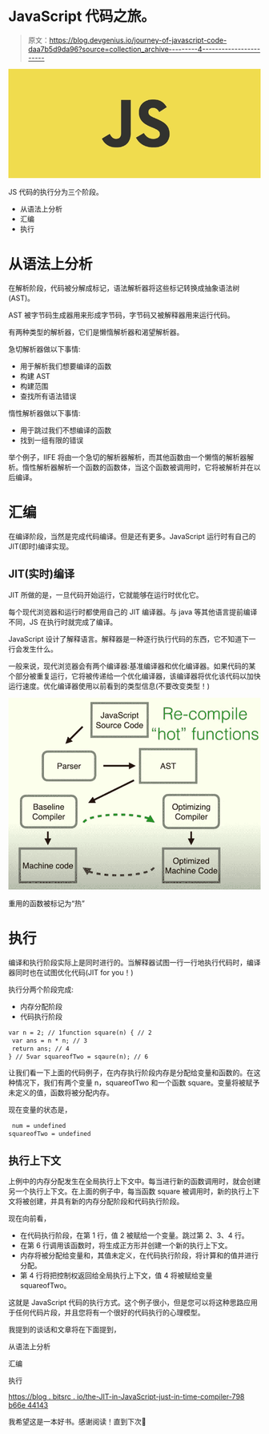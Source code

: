 # JavaScript 代码之旅。

> 原文：<https://blog.devgenius.io/journey-of-javascript-code-daa7b5d9da96?source=collection_archive---------4----------------------->

![](img/bbbab6fc99628470add15052bb51d73c.png)

JS 代码的执行分为三个阶段。

*   从语法上分析
*   汇编
*   执行

# 从语法上分析

在解析阶段，代码被分解成标记，语法解析器将这些标记转换成抽象语法树(AST)。

AST 被字节码生成器用来形成字节码，字节码又被解释器用来运行代码。

有两种类型的解析器，它们是懒惰解析器和渴望解析器。

急切解析器做以下事情:

*   用于解析我们想要编译的函数
*   构建 AST
*   构建范围
*   查找所有语法错误

惰性解析器做以下事情:

*   用于跳过我们不想编译的函数
*   找到一组有限的错误

举个例子，IIFE 将由一个急切的解析器解析，而其他函数由一个懒惰的解析器解析。惰性解析器解析一个函数的函数体，当这个函数被调用时，它将被解析并在以后编译。

# 汇编

在编译阶段，当然是完成代码编译。但是还有更多。JavaScript 运行时有自己的 JIT(即时)编译实现。

## JIT(实时)编译

JIT 所做的是，一旦代码开始运行，它就能够在运行时优化它。

每个现代浏览器和运行时都使用自己的 JIT 编译器。与 java 等其他语言提前编译不同，JS 在执行时就完成了编译。

JavaScript 设计了解释语言。解释器是一种逐行执行代码的东西，它不知道下一行会发生什么。

一般来说，现代浏览器会有两个编译器:基准编译器和优化编译器。如果代码的某个部分被重复运行，它将被传递给一个优化编译器，该编译器将优化该代码以加快运行速度。优化编译器使用以前看到的类型信息(不要改变类型！)

![](img/3cca6e44ffadce4cd3aa3e8f8d50037b.png)

重用的函数被标记为“热”

# 执行

编译和执行阶段实际上是同时进行的。当解释器试图一行一行地执行代码时，编译器同时也在试图优化代码(JIT for you！)

执行分两个阶段完成:

*   内存分配阶段
*   代码执行阶段

```
var n = 2; // 1function square(n) { // 2
 var ans = n * n; // 3
 return ans; // 4
} // 5var squareofTwo = sqaure(n); // 6
```

让我们看一下上面的代码例子，在内存执行阶段内存是分配给变量和函数的。在这种情况下，我们有两个变量 n，squareofTwo 和一个函数 square。变量将被赋予未定义的值，函数将被分配内存。

现在变量的状态是，

```
 num = undefined
squareofTwo = undefined
```

## 执行上下文

上例中的内存分配发生在全局执行上下文中。每当进行新的函数调用时，就会创建另一个执行上下文。在上面的例子中，每当函数 square 被调用时，新的执行上下文将被创建，并具有新的内存分配阶段和代码执行阶段。

现在向前看，

*   在代码执行阶段，在第 1 行，值 2 被赋给一个变量。跳过第 2、3、4 行。
*   在第 6 行调用该函数时，将生成正方形并创建一个新的执行上下文。
*   内存将被分配给变量和，其值未定义，在代码执行阶段，将计算和的值并进行分配。
*   第 4 行将把控制权返回给全局执行上下文，值 4 将被赋给变量 squareofTwo。

这就是 JavaScript 代码的执行方式。这个例子很小，但是您可以将这种思路应用于任何代码片段，并且您将有一个很好的代码执行的心理模型。

我提到的谈话和文章将在下面提到，

从语法上分析

汇编

执行

[https://blog . bitsrc . io/the-JIT-in-JavaScript-just-in-time-compiler-798 b66e 44143](https://blog.bitsrc.io/the-jit-in-javascript-just-in-time-compiler-798b66e44143)

我希望这是一本好书。感谢阅读！直到下次👋